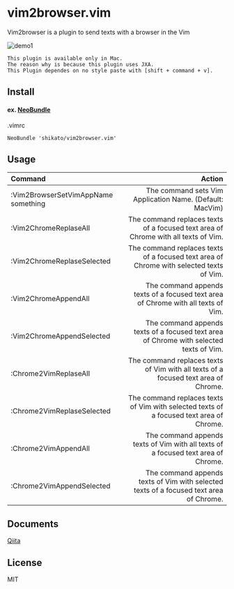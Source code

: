 # vim2browser.vim
Vim2browser is a plugin to send texts with a browser in the Vim   

![demo1](https://qiita-image-store.s3.amazonaws.com/0/47437/78ab94b7-d387-4866-3cb0-bc3f019a22b6.gif)
 
```
This plugin is available only in Mac.
The reason why is because this plugin uses JXA.
This Plugin dependes on no style paste with [shift + command + v].
```
 
## Install
#### ex. [NeoBundle](https://github.com/Shougo/neobundle.vim)
.vimrc
```
NeoBundle 'shikato/vim2browser.vim'
```

## Usage
| Command | Action |
|:-----------|------------:|
| :Vim2BrowserSetVimAppName something |The command sets Vim Application Name. (Default: MacVim)|
| :Vim2ChromeReplaseAll |The command replaces texts of a focused text area of Chrome with all texts of Vim.|
| :Vim2ChromeReplaseSelected |The command replaces texts of a focused text area of Chrome with selected texts of Vim.|
| :Vim2ChromeAppendAll |The command appends texts of a focused text area of Chrome with all texts of Vim.|
| :Vim2ChromeAppendSelected |The command appends texts of a focused text area of Chrome with selected texts of Vim.|
| :Chrome2VimReplaseAll |The command replaces texts of Vim with all texts of a focused text area of Chrome.|
| :Chrome2VimReplaseSelected |The command replaces texts of Vim with selected texts of a focused text area of Chrome.|
| :Chrome2VimAppendAll |The command appends texts of Vim with all texts of a focused text area of Chrome.|
| :Chrome2VimAppendSelected |The command appends texts of Vim with selected texts of a focused text area of Chrome.|

## Documents
[Qiita](http://qiita.com/shikato/items/2e8af1330e3ac8949279)

## License
MIT
